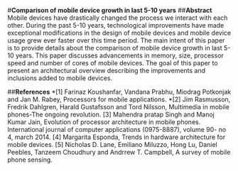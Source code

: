 #**Comparison of mobile device growth in last 5-10 years**
##**Abstract**
Mobile devices have drastically changed the process we interact with each other. During the past 5-10 years, technological improvements have made exceptional modifications in the design of mobile devices and mobile device usage grew ever faster over this time period. The main intent of this paper is to provide details about the comparison of mobile device growth in last 5-10 years. This paper discusses advancements in memory, size, processor speed and number of cores of mobile devices. The goal of this paper to present an architectural overview describing the improvements and inclusions added to mobile devices.

##**References**
*[1] Farinaz Koushanfar, Vandana Prabhu, Miodrag Potkonjak and Jan M. Rabey, Processors for mobile applications.
*[2] Jim Rasmusson, Fredrik Dahlgren, Harald Gustafsson and Tord Nilsson, Multimedia in mobile phones-The ongoing revolution.
[3] Mahendra pratap Singh and Manoj Kumar Jain, Evolution of processor architecture in mobile phones. International journal of computer applications (0975-8887), volume 90- no 4, march 2014.
[4] Margarita Esponda, Trends in hardware architecture for   mobile devices.
[5] Nicholas D. Lane, Emiliano Miluzzo, Hong Lu, Daniel  Peebles, Tanzeem Choudhury and Andrrew T. Campbell, A survey of mobile phone sensing.

